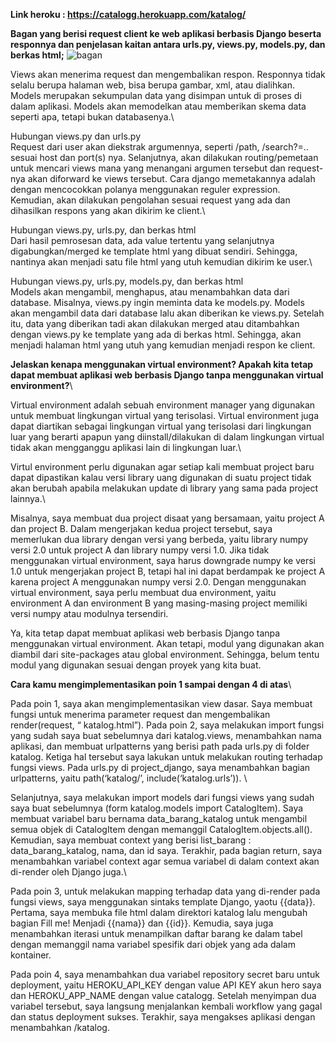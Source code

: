 **Link heroku : https://catalogg.herokuapp.com/katalog/**

**Bagan yang berisi request client ke web aplikasi berbasis Django beserta responnya dan penjelasan kaitan antara urls.py, views.py, models.py, dan berkas html;**
![bagan](https://user-images.githubusercontent.com/112618025/190291083-9c06a725-2284-4dc5-b92b-d3b7bc185edd.png)

Views akan menerima request dan mengembalikan respon. Responnya tidak selalu berupa halaman web, bisa berupa gambar, xml, atau dialihkan. Models merupakan sekumpulan data yang disimpan untuk di proses di dalam aplikasi. Models akan memodelkan atau memberikan skema data seperti apa, tetapi bukan databasenya.\

Hubungan views.py dan urls.py\
Request dari user akan diekstrak argumennya, seperti /path, /search?=.. sesuai host dan port(s) nya. Selanjutnya, akan dilakukan routing/pemetaan untuk mencari views mana yang menangani argumen tersebut dan request-nya akan diforward ke views tersebut. Cara django memetakannya adalah dengan mencocokkan polanya menggunakan reguler expression. Kemudian, akan dilakukan pengolahan sesuai request yang ada dan dihasilkan respons yang akan dikirim ke client.\

Hubungan views.py, urls.py, dan berkas html\
Dari hasil pemrosesan data, ada value tertentu yang selanjutnya digabungkan/merged ke template html yang dibuat sendiri. Sehingga, nantinya akan menjadi satu file html yang utuh kemudian dikirim ke user.\

Hubungan views.py, urls.py, models.py, dan berkas html\
Models akan mengambil, menghapus, atau menambahkan data dari database. Misalnya,  views.py ingin meminta data ke models.py. Models akan mengambil data dari database lalu akan diberikan ke views.py. Setelah itu, data yang diberikan tadi akan dilakukan merged atau ditambahkan dengan views.py ke template yang ada di berkas html. Sehingga, akan menjadi halaman html yang utuh yang kemudian menjadi respon ke client.

**Jelaskan kenapa menggunakan virtual environment? Apakah kita tetap dapat membuat aplikasi web berbasis Django tanpa menggunakan virtual environment?**\

Virtual environment adalah sebuah environment manager yang digunakan untuk membuat lingkungan virtual yang terisolasi. Virtual environment juga dapat diartikan sebagai lingkungan virtual yang terisolasi dari lingkungan luar yang berarti apapun yang diinstall/dilakukan di dalam lingkungan virtual tidak akan mengganggu aplikasi lain di lingkungan luar.\

Virtul environment perlu digunakan agar setiap kali membuat project baru dapat dipastikan kalau versi library uang digunakan di suatu project tidak akan berubah apabila melakukan update di library yang sama pada project lainnya.\

Misalnya, saya membuat dua project disaat yang bersamaan, yaitu project A dan project B. Dalam mengerjakan kedua project tersebut, saya memerlukan dua library dengan versi yang berbeda, yaitu library numpy versi 2.0 untuk project A dan library numpy versi 1.0. Jika tidak menggunakan virtual environment, saya harus downgrade numpy ke versi 1.0 untuk mengerjakan project B, tetapi hal ini dapat berdampak ke project A karena project A menggunakan numpy versi 2.0. Dengan menggunakan virtual environment, saya perlu membuat dua environment, yaitu environment A dan environment B yang masing-masing project memiliki versi numpy atau modulnya tersendiri.

Ya, kita tetap dapat membuat aplikasi web berbasis Django tanpa menggunakan virtual environment. Akan tetapi, modul yang digunakan akan diambil dari site-packages atau global environment. Sehingga, belum tentu modul yang digunakan sesuai dengan proyek yang kita buat. 

**Cara kamu mengimplementasikan poin 1 sampai dengan 4 di atas**\

Pada poin 1, saya akan mengimplementasikan view dasar. Saya membuat fungsi untuk menerima parameter request dan mengembalikan render(request, “ katalog.html”). Pada poin 2, saya melakukan import fungsi yang sudah saya buat sebelumnya dari katalog.views, menambahkan nama aplikasi, dan membuat urlpatterns yang berisi path pada urls.py di folder katalog. Ketiga hal tersebut saya lakukan untuk melakukan routing terhadap fungsi views. Pada urls.py di project_django, saya menambahkan bagian urlpatterns, yaitu path(‘katalog/’, include(‘katalog.urls’)). \

Selanjutnya, saya melakukan import models dari fungsi views yang sudah saya buat sebelumnya (form katalog.models import CatalogItem). Saya membuat variabel baru bernama data_barang_katalog untuk mengambil semua objek di CatalogItem dengan memanggil CatalogItem.objects.all(). Kemudian, saya membuat context yang berisi list_barang : data_barang_katalog, nama, dan id saya. Terakhir, pada bagian return, saya menambahkan variabel context agar semua variabel di dalam context akan di-render oleh Django juga.\

Pada poin 3, untuk melakukan mapping terhadap data yang di-render pada fungsi views, saya menggunakan sintaks template Django, yaotu {{data}}. Pertama, saya membuka file html dalam direktori katalog lalu mengubah bagian Fill me! Menjadi {{nama}} dan {{id}}. Kemudia, saya juga menambahkan iterasi untuk menampilkan daftar barang ke dalam tabel dengan memanggil nama variabel spesifik dari objek yang ada dalam kontainer.

Pada poin 4, saya menambahkan dua variabel repository secret baru untuk deployment, yaitu HEROKU_API_KEY dengan value API KEY akun hero saya dan HEROKU_APP_NAME dengan value catalogg. Setelah menyimpan dua variabel tersebut, saya langsung menjalankan kembali workflow yang gagal dan status deployment sukses. Terakhir, saya mengakses aplikasi dengan menambahkan /katalog.

